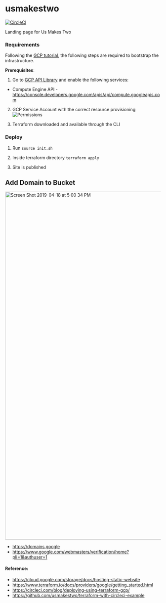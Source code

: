 # usmakestwo

[![CircleCI](https://circleci.com/gh/gonzalovazquez/usmakestwo.svg?style=svg&circle-token=4dffb1ca0e57aa7015ebf92cd6b7420717cf353d)](https://circleci.com/gh/gonzalovazquez/usmakestwo)

Landing page for Us Makes Two

### Requirements

Following the [GCP tutorial](https://www.terraform.io/docs/providers/google/getting_started.html), the following steps are required to bootstrap the infrastructure.

**Prerequisites**:

1. Go to [GCP API Library](https://console.developers.google.com/apis/library) and enable the following services:

- Compute Engine API - https://console.developers.google.com/apis/api/compute.googleapis.com

2. GCP Service Account with the correct resource provisioning
![Permissions](https://github.com/telus/analytics-data-pipeline/blob/master/assets/service-account-permissions.png)

3. Terraform downloaded and available through the CLI

### Deploy

1. Run `source init.sh`

2. Inside terraform directory `terraform apply`

3. Site is published

## Add Domain to Bucket

<img width="1126" alt="Screen Shot 2019-04-18 at 5 00 34 PM" src="https://user-images.githubusercontent.com/1566236/56391180-e6e58d80-61fb-11e9-82b5-57f4891437f9.png">

- https://domains.google
- https://www.google.com/webmasters/verification/home?pli=1&authuser=1

#### Reference:

- https://cloud.google.com/storage/docs/hosting-static-website
- https://www.terraform.io/docs/providers/google/getting_started.html
- https://circleci.com/blog/deploying-using-terraform-gcp/
- https://github.com/usmakestwo/terraform-with-circleci-example
